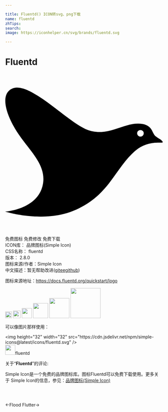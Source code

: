```yaml
---

title: Fluentd() ICON转svg、png下载
name: fluentd
zhTips: 
search: 
image: https://iconhelper.cn/svg/brands/fluentd.svg

---
```


# Fluentd  <small style="font-size: 60%;font-weight: 100"></small>

<div id="svg" class="svg-wrap">
<svg role="img" viewBox="0 0 24 24" xmlns="http://www.w3.org/2000/svg"><title>Fluentd icon</title><path d="M1.83 2.195C1.279 2.191.8 2.377.425 2.82-.429 3.823.03 6.135 1.787 8.917l.02.028a10.177 10.177 0 0 0 .197.297c1.733 2.579 4.249 4.677 3.743 7.586a4.28 4.28 0 0 1-.599 1.564C3.615 20.797.003 21.047.003 21.047l.042.001-.045.005s4.355 1.344 8.533.438c.598-.13 1.192-.305 1.769-.537a12.331 12.331 0 0 0 .023-.01c.343-.138.667-.284.975-.437a12.331 12.331 0 0 0 .282-.145c.285-.15.556-.306.814-.467a12.331 12.331 0 0 0 .152-.095c.316-.204.61-.416.888-.635a12.331 12.331 0 0 0 .146-.116c.164-.134.323-.27.476-.407a12.331 12.331 0 0 0 .123-.105l.036-.04c.008-.008.015-.016.024-.023a12.842 12.842 0 0 0 .86-.888c.05-.056.1-.112.148-.169.059-.068.118-.135.175-.203l.1-.123c.127-.154.25-.31.372-.465l.032-.042c.679-.88 1.28-1.779 1.933-2.639l.216-.278c.294-.374.6-.74.932-1.091l.03-.031c.108-.114.22-.226.334-.337l.07-.067a10.997 10.997 0 0 1 .264-.243c.036-.032.072-.065.109-.096a5.003 5.003 0 0 1 .374-.293c.012-.01.025-.018.038-.027a5.003 5.003 0 0 1 .85-.48l-.065.03.022-.01.06-.027a5.623 5.623 0 0 1 1.63-.412h.001a5.623 5.623 0 0 1 .533-.026h.07a5.623 5.623 0 0 1 .115.002l.428-.003a.204.204 0 0 0 .088-.016c.062-.03.047-.102-.012-.186a1.38 1.38 0 0 0-.39-.343 3.688 3.688 0 0 1-.098-.052 3.871 3.871 0 0 1-.036-.022 3.688 3.688 0 0 1-.256-.161 3.871 3.871 0 0 1-.129-.096 3.688 3.688 0 0 1-.193-.15c-.205-.2-.432-.733-.523-.888a2.05 2.05 0 0 0-.24-.33c-.272-.306-.665-.533-1.302-.615-.891-.115-1.727.072-2.565.333l.1-.035c-1.168.354-2.334.87-3.655.94h-.04a5.553 5.553 0 0 1-.668-.01l-.06-.004a5.473 5.473 0 0 1-1.16-.233c-1.312-.412-3.154-1.88-5.047-3.316a113.017 113.017 0 0 0-.651-.49 51.56 51.56 0 0 0-.789-.58l-.222-.155-.236-.166-.086-.06a17.622 17.622 0 0 0-1.612-.997l-.019-.01a10.036 10.036 0 0 0-.367-.186c-.039-.019-.078-.035-.117-.053a7.732 7.732 0 0 0-.548-.23l-.05-.017a5.023 5.023 0 0 0-.316-.101l-.026-.007a3.055 3.055 0 0 0-.816-.125zM20.6 8.641a.504.5 0 0 1 .505.5.504.5 0 0 1-.505.5.504.5 0 0 1-.504-.5.504.5 0 0 1 .504-.5z"/></svg>
</div>
<detail full-name='fluentd'></detail>

<div class="detail-page">
<p>
<span><span class="badge-success badge">免费图标</span> <span class="badge-success badge">免费修改</span>  <span class="badge-success badge">免费下载</span> </span>
<br/>
<span>
ICON库：
<span class="badge-secondary badge">品牌图标(Simple Icon)</span> 
</span>
<br/>
<span>
CSS名称：
<span class="badge-secondary badge">fluentd</span> 
</span>

<br/>
<span>
版本：
<span class="badge-secondary badge">2.8.0</span> 
</span>
<br/>
<span>图标来源/作者：<span class="badge-light badge">Simple Icon</span></span> 
<br/>
<span class="zh-detail">中文描述：暂无<span class="help-link"><span>帮助改进</span>(<a href="https://gitee.com/liuwave/icon-helper/edit/master/json/brands/fluentd.json" target="_blank" rel="noopener noreferrer">gitee</a><a href="https://github.com/liuwave/icon-helper/edit/master/json/brands/fluentd.json" target="_blank" rel="noopener noreferrer">github</a></span>)</span><br/>
</p>
</div><div class="description description alert alert-light"><p>图标来源地址：<a href="https://docs.fluentd.org/quickstart/logo" target="_blank" rel="noopener noreferrer">https://docs.fluentd.org/quickstart/logo</a></p></div>
<div class="alert alert-dark">
<img height="21" width="21" src="https://cdn.jsdelivr.net/npm/simple-icons@latest/icons/fluentd.svg" />
<img height="24" width="24" src="https://cdn.jsdelivr.net/npm/simple-icons@latest/icons/fluentd.svg" />
<img height="32" width="32" src="https://cdn.jsdelivr.net/npm/simple-icons@latest/icons/fluentd.svg" />
<img height="48" width="48" src="https://cdn.jsdelivr.net/npm/simple-icons@latest/icons/fluentd.svg" />
<img height="64" width="64" src="https://cdn.jsdelivr.net/npm/simple-icons@latest/icons/fluentd.svg" />
<img height="96" width="96" src="https://cdn.jsdelivr.net/npm/simple-icons@latest/icons/fluentd.svg" />

</div>
<div>
  <p>可以像图片那样使用：    
  </p>
  <div class="alert alert-primary" style="font-size: 14px">
    &lt;img height="32" width="32" src="https://cdn.jsdelivr.net/npm/simple-icons@latest/icons/fluentd.svg" /&gt;
    <copy-btn content='<img height="32" width="32" src="https://cdn.jsdelivr.net/npm/simple-icons@latest/icons/fluentd.svg" />'></copy-btn>
  </div>
  <div class="alert alert-secondary">
    <img height="32" width="32" src="https://cdn.jsdelivr.net/npm/simple-icons@latest/icons/fluentd.svg" />fluentd
    <copy-btn content="fluentd" btn-title="复制图标名称"></copy-btn>
  </div>
</div>
<div class="icon-detail__container">
<p>关于“<b>Fluentd</b>”的评论:</p>
</div>
<Vssue title="关于“Fluentd”的评论" />
<div><p>Simple Icon是一个免费的品牌图标库。图标Fluentd可以免费下载使用。更多关于  Simple Icon的信息，参见：<a target="_blank" href="https://iconhelper.cn/brands.html">品牌图标(Simple Icon)</a>
</p></div>


<div style="padding:2rem 0 " class="page-nav"><p class="inner"><span class="prev">←<router-link to="/icon/flood.html">Flood</router-link></span> <span class="next"><router-link to="/icon/flutter.html">Flutter</router-link>→</span></p></div>
